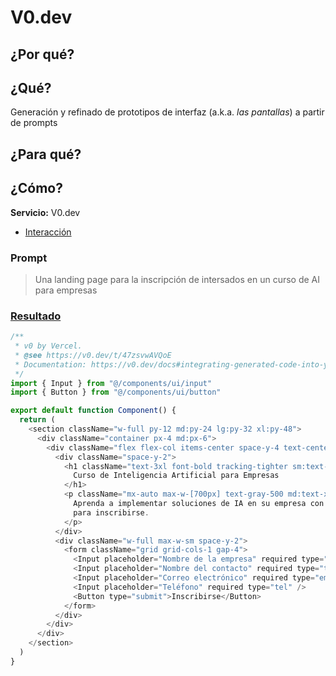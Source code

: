 # V0.dev

## ¿Por qué?

## ¿Qué?

Generación y refinado de prototipos de interfaz (a.k.a. *las pantallas*) a partir de prompts

## ¿Para qué?

## ¿Cómo?

**Servicio:** V0.dev

- [Interacción](https://v0.dev/r/TvadqTHlfLI)

### Prompt

> Una landing page para la inscripción de intersados en un curso de AI para empresas

### [Resultado](https://v0.dev/t/47zsvwAVQoE)

```javascript
/**
 * v0 by Vercel.
 * @see https://v0.dev/t/47zsvwAVQoE
 * Documentation: https://v0.dev/docs#integrating-generated-code-into-your-nextjs-app
 */
import { Input } from "@/components/ui/input"
import { Button } from "@/components/ui/button"

export default function Component() {
  return (
    <section className="w-full py-12 md:py-24 lg:py-32 xl:py-48">
      <div className="container px-4 md:px-6">
        <div className="flex flex-col items-center space-y-4 text-center">
          <div className="space-y-2">
            <h1 className="text-3xl font-bold tracking-tighter sm:text-4xl md:text-5xl lg:text-6xl/none">
              Curso de Inteligencia Artificial para Empresas
            </h1>
            <p className="mx-auto max-w-[700px] text-gray-500 md:text-xl dark:text-gray-400">
              Aprenda a implementar soluciones de IA en su empresa con nuestro curso experto. Complete el formulario
              para inscribirse.
            </p>
          </div>
          <div className="w-full max-w-sm space-y-2">
            <form className="grid grid-cols-1 gap-4">
              <Input placeholder="Nombre de la empresa" required type="text" />
              <Input placeholder="Nombre del contacto" required type="text" />
              <Input placeholder="Correo electrónico" required type="email" />
              <Input placeholder="Teléfono" required type="tel" />
              <Button type="submit">Inscribirse</Button>
            </form>
          </div>
        </div>
      </div>
    </section>
  )
}
```